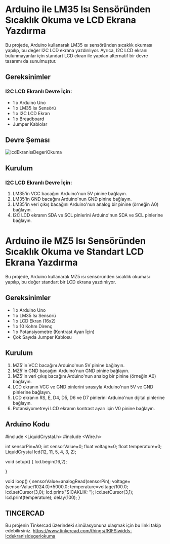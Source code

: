 # Arduino ile LM35 Isı Sensöründen Sıcaklık Okuma ve LCD Ekrana Yazdırma

Bu projede, Arduino kullanarak LM35 ısı sensöründen sıcaklık okuması yapılıp, bu değer I2C LCD ekrana yazdırılıyor. Ayrıca, I2C LCD ekranı bulunmayanlar için standart LCD ekran ile yapılan alternatif bir devre tasarımı da sunulmuştur.

## Gereksinimler

### I2C LCD Ekranlı Devre İçin:
- 1 x Arduino Uno
- 1 x LM35 Isı Sensörü
- 1 x I2C LCD Ekran
- 1 x Breadboard
- Jumper Kablolar


## Devre Şeması

![lcdEkranIsıDegeriOkuma](https://github.com/esmanur-karatas/ardunioCircuitDesignAndCodes/assets/83882274/ab37619e-0ce5-4027-9f76-877181151770)


## Kurulum

### I2C LCD Ekranlı Devre İçin:

1. LM35'in VCC bacağını Arduino'nun 5V pinine bağlayın.
2. LM35'in GND bacağını Arduino'nun GND pinine bağlayın.
3. LM35'in veri çıkış bacağını Arduino'nun analog bir pinine (örneğin A0) bağlayın.
4. I2C LCD ekranın SDA ve SCL pinlerini Arduino'nun SDA ve SCL pinlerine bağlayın.

# Arduino ile MZ5 Isı Sensöründen Sıcaklık Okuma ve Standart LCD Ekrana Yazdırma

Bu projede, Arduino kullanarak MZ5 ısı sensöründen sıcaklık okuması yapılıp, bu değer standart bir LCD ekrana yazdırılıyor.

## Gereksinimler

- 1 x Arduino Uno
- 1 x LM35 Isı Sensörü
- 1 x LCD Ekran (16x2)
- 1 x 10 Kohm Direnç
- 1 x Potansiyometre (Kontrast Ayarı İçin)
- Çok Sayıda Jumper Kablosu



## Kurulum

1. MZ5'in VCC bacağını Arduino'nun 5V pinine bağlayın.
2. MZ5'in GND bacağını Arduino'nun GND pinine bağlayın.
3. MZ5'in veri çıkış bacağını Arduino'nun analog bir pinine (örneğin A0) bağlayın.
4. LCD ekranın VCC ve GND pinlerini sırasıyla Arduino'nun 5V ve GND pinlerine bağlayın.
5. LCD ekranın RS, E, D4, D5, D6 ve D7 pinlerini Arduino'nun dijital pinlerine bağlayın.
6. Potansiyometreyi LCD ekranın kontrast ayarı için V0 pinine bağlayın.

## Arduino Kodu
#include <LiquidCrystal.h>
#include <Wire.h>

int sensorPin=A0;
int sensorValue=0;
float voltage=0;
float temperature=0;
LiquidCrystal lcd(12, 11, 5, 4, 3, 2);

void setup() {
lcd.begin(16,2);

}

void loop() {
sensorValue=analogRead(sensorPin);
voltage=(sensorValue/1024.0)*5000.0;
temperature=voltage/100.0;
lcd.setCursor(3,0);
lcd.print("SICAKLIK: ");
lcd.setCursor(3,1);
lcd.print(temperature);
delay(100);
}

## TINCERCAD
Bu projenin Tinkercad üzerindeki simülasyonuna ulaşmak için bu linki takip edebilirsiniz.
https://www.tinkercad.com/things/fKlFSiwidds-lcdekranisidegeriokuma
